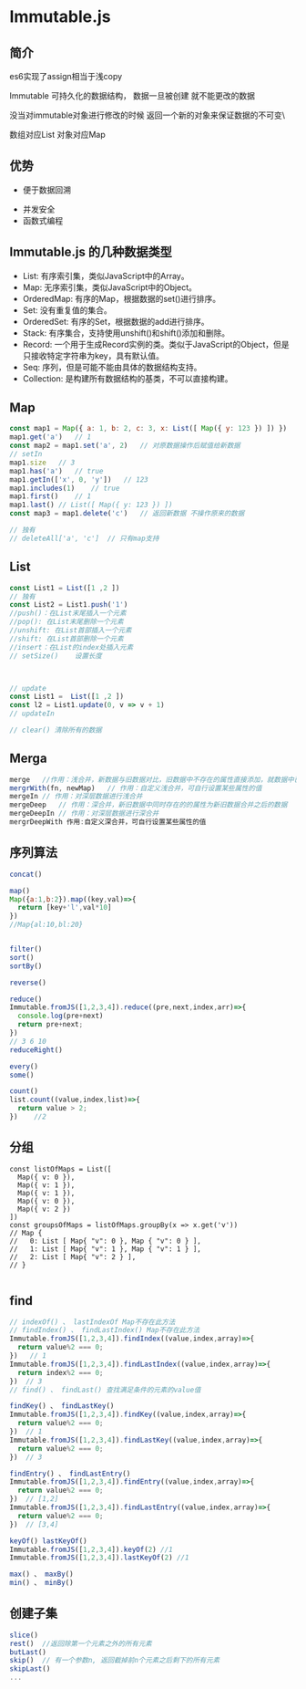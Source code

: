 # Immutable.js

## 简介

es6实现了assign相当于浅copy

Immutable 可持久化的数据结构， 数据一旦被创建 就不能更改的数据

没当对immutable对象进行修改的时候 返回一个新的对象来保证数据的不可变\

数组对应List 对象对应Map

## 优势

- 便于数据回溯

+ 并发安全
+ 函数式编程 

## Immutable.js 的几种数据类型

- List: 有序索引集，类似JavaScript中的Array。
- Map: 无序索引集，类似JavaScript中的Object。
- OrderedMap: 有序的Map，根据数据的set()进行排序。
- Set: 没有重复值的集合。
- OrderedSet: 有序的Set，根据数据的add进行排序。
- Stack: 有序集合，支持使用unshift()和shift()添加和删除。
- Record: 一个用于生成Record实例的类。类似于JavaScript的Object，但是只接收特定字符串为key，具有默认值。
- Seq: 序列，但是可能不能由具体的数据结构支持。
- Collection: 是构建所有数据结构的基类，不可以直接构建。



## Map

```javascript
const map1 = Map({ a: 1, b: 2, c: 3, x: List([ Map({ y: 123 }) ]) })
map1.get('a')	// 1
const map2 = map1.set('a', 2)	// 对原数据操作后赋值给新数据
// setIn
map1.size	// 3
map1.has('a')	// true
map1.getIn(['x', 0, 'y'])	// 123
map1.includes(1)	// true
map1.first()	// 1
map1.last()	// List([ Map({ y: 123 }) ])
const map3 = map1.delete('c')	// 返回新数据 不操作原来的数据

// 独有
// deleteAll['a', 'c']	// 只有map支持
```



## List

```javascript
const List1 = List([1 ,2 ])
// 独有
const List2 = List1.push('1')
//push()：在List末尾插入一个元素
//pop(): 在List末尾删除一个元素
//unshift: 在List首部插入一个元素
//shift: 在List首部删除一个元素
//insert：在List的index处插入元素
// setSize()	设置长度



// update
const List1 =  List([1 ,2 ])
const l2 = List1.update(0, v => v + 1)
// updateIn

// clear() 清除所有的数据
```



## Merga

```javascript
merge	//作用：浅合并，新数据与旧数据对比，旧数据中不存在的属性直接添加，就数据中已存在的属性用新数据中的覆盖
mergrWith(fn, newMap)	// 作用：自定义浅合并，可自行设置某些属性的值
mergeIn	// 作用：对深层数据进行浅合并
mergeDeep	// 作用：深合并，新旧数据中同时存在的的属性为新旧数据合并之后的数据
mergeDeepIn // 作用：对深层数据进行深合并
mergrDeepWith 作用:自定义深合并，可自行设置某些属性的值
```



## 序列算法

```javascript
concat()

map()
Map({a:1,b:2}).map((key,val)=>{
  return [key+'l',val*10]
})
//Map{al:10,bl:20}


filter()
sort()
sortBy()

reverse()

reduce()
Immutable.fromJS([1,2,3,4]).reduce((pre,next,index,arr)=>{
  console.log(pre+next)
  return pre+next; 
})
// 3 6 10
reduceRight()

every()
some()

count()
list.count((value,index,list)=>{
  return value > 2;
})    //2

```

## 分组

```
const listOfMaps = List([
  Map({ v: 0 }),
  Map({ v: 1 }),
  Map({ v: 1 }),
  Map({ v: 0 }),
  Map({ v: 2 })
])
const groupsOfMaps = listOfMaps.groupBy(x => x.get('v'))
// Map {
//   0: List [ Map{ "v": 0 }, Map { "v": 0 } ],
//   1: List [ Map{ "v": 1 }, Map { "v": 1 } ],
//   2: List [ Map{ "v": 2 } ],
// }


```



## find

```javascript
// indexOf() 、 lastIndexOf Map不存在此方法
// findIndex() 、 findLastIndex() Map不存在此方法
Immutable.fromJS([1,2,3,4]).findIndex((value,index,array)=>{
  return value%2 === 0;
})   // 1
Immutable.fromJS([1,2,3,4]).findLastIndex((value,index,array)=>{
  return index%2 === 0;
})  // 3
// find() 、 findLast() 查找满足条件的元素的value值

findKey() 、 findLastKey()
Immutable.fromJS([1,2,3,4]).findKey((value,index,array)=>{
  return value%2 === 0;
})  // 1
Immutable.fromJS([1,2,3,4]).findLastKey((value,index,array)=>{
  return value%2 === 0;
})  // 3

findEntry() 、 findLastEntry()
Immutable.fromJS([1,2,3,4]).findEntry((value,index,array)=>{
  return value%2 === 0;
})  // [1,2]
Immutable.fromJS([1,2,3,4]).findLastEntry((value,index,array)=>{
  return value%2 === 0;
})  // [3,4]

keyOf() lastKeyOf()
Immutable.fromJS([1,2,3,4]).keyOf(2) //1
Immutable.fromJS([1,2,3,4]).lastKeyOf(2) //1

max() 、 maxBy()
min() 、 minBy()
```



## 创建子集

```javascript
slice()
rest()	//返回除第一个元素之外的所有元素
butLast()
skip()	// 有一个参数n, 返回截掉前n个元素之后剩下的所有元素
skipLast()
...
```



## 

# 